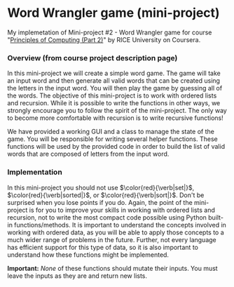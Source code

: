# Word Wrangler game (mini-project)

My implemetation of Mini-project #2 - Word Wrangler game for course "[Principles of Computing (Part 2)](https://www.coursera.org/learn/principles-of-computing-2?specialization=computer-fundamentals)" by RICE University on Coursera.

### Overview (from course project description page)

In this mini-project we will create a simple word game. The game will take an input word and then generate all valid words that can be created using the letters in the input word. You will then play the game by guessing all of the words. The objective of this mini-project is to work with ordered lists and recursion. While it is possible to write the functions in other ways, we strongly encourage you to follow the spirit of the mini-project. The only way to become more comfortable with recursion is to write recursive functions!

We have provided a working GUI and a class to manage the state of the game. You will be responsible for writing several helper functions. These functions will be used by the provided code in order to build the list of valid words that are composed of letters from the input word.

### Implementation

In this mini-project you should not use $\color{red}{\verb|set|}$, $\color{red}{\verb|sorted|}$, or $\color{red}{\verb|sort|}$. Don't be surprised when you lose points if you do. Again, the point of the mini-project is for you to improve your skills in working with ordered lists and recursion, not to write the most compact code possible using Python built-in functions/methods. It is important to understand the concepts involved in working with ordered data, as you will be able to apply those concepts to a much wider range of problems in the future. Further, not every language has efficient support for this type of data, so it is also important to understand how these functions might be implemented.

**Important:** *None* of these functions should mutate their inputs. You must leave the inputs as they are and return new lists.
